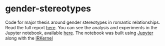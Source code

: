 # gender-stereotypes
Code for major thesis around gender stereotypes in romantic relationships. Read the full report [here](report.pdf). You can see the analysis and experiments in the Jupyter notebook, available [here](gender-stereotypes.ipynb). The notebook was built using [Jupyter](http://jupyter.org/) along with the [IRKernel](https://github.com/IRkernel/IRkernel)